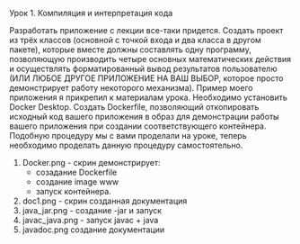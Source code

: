 Урок 1. Компиляция и интерпретация кода

Разработать приложение с лекции все-таки придется.
Создать проект из трёх классов (основной с точкой входа и два класса в другом пакете),
которые вместе должны составлять одну программу, позволяющую
производить четыре основных математических действия и осуществлять форматированный
вывод результатов пользователю (ИЛИ ЛЮБОЕ ДРУГОЕ ПРИЛОЖЕНИЕ НА ВАШ ВЫБОР, которое просто демонстрирует работу некоторого механизма).
Пример моего приложения я прикрепил к материалам урока.
Необходимо установить Docker Desktop.
Создать Dockerfile, позволяющий откопировать исходный код вашего приложения в образ для демонстрации работы вашего приложения при создании соответствующего контейнера.
Подобную процедуру мы с вами проделали на уроке, теперь необходимо проделать данную процедуру самостоятельно.


1. Docker.png - скрин демонстрирует:
   - созадание Dockerfile
   - создание image www
   - запуск контейнера.
2. doc1.png - скрин созданная документация
3. java_jar.png - создание -jar и запуск
4. javac_java.png - запуск javac + java
5. javadoc.png создание документации
  
